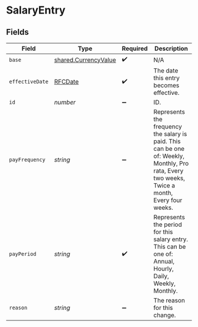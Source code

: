 # SalaryEntry


## Fields

| Field                                                                                                                                         | Type                                                                                                                                          | Required                                                                                                                                      | Description                                                                                                                                   |
| --------------------------------------------------------------------------------------------------------------------------------------------- | --------------------------------------------------------------------------------------------------------------------------------------------- | --------------------------------------------------------------------------------------------------------------------------------------------- | --------------------------------------------------------------------------------------------------------------------------------------------- |
| `base`                                                                                                                                        | [shared.CurrencyValue](../../models/shared/currencyvalue.md)                                                                                  | :heavy_check_mark:                                                                                                                            | N/A                                                                                                                                           |
| `effectiveDate`                                                                                                                               | [RFCDate](../../types/rfcdate.md)                                                                                                             | :heavy_check_mark:                                                                                                                            | The date this entry becomes effective.                                                                                                        |
| `id`                                                                                                                                          | *number*                                                                                                                                      | :heavy_minus_sign:                                                                                                                            | ID.                                                                                                                                           |
| `payFrequency`                                                                                                                                | *string*                                                                                                                                      | :heavy_minus_sign:                                                                                                                            | Represents the frequency the salary is paid. This can be one of: Weekly, Monthly, Pro rata, Every two weeks, Twice a month, Every four weeks. |
| `payPeriod`                                                                                                                                   | *string*                                                                                                                                      | :heavy_check_mark:                                                                                                                            | Represents the period for this salary entry. This can be one of: Annual, Hourly, Daily, Weekly, Monthly.                                      |
| `reason`                                                                                                                                      | *string*                                                                                                                                      | :heavy_minus_sign:                                                                                                                            | The reason for this change.                                                                                                                   |